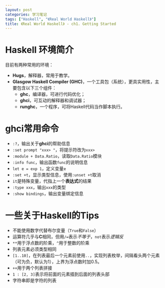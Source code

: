 ```yaml
---
layout: post
categories: 学习笔记
tags: ["Haskell", "《Real World Haskell》"]
title: 《Real World Haskell》 - ch1. Getting Started
---
```


# Haskell 环境简介

目前有两种常用的环境：

- **Hugs**，解释器，常用于教学。
- **Glasgow Haskell Compiler (GHC)**，一个工具包（系统），更具实用性，主要包含以下三个组件：
  - **ghc**，编译器，可进行代码优化；
  - **ghci**，可互动的解释器和调试器；
  - **runghc**，一个程序，可将Haskell代码当作脚本执行。

# ghci常用命令

- ```:?```，输出关于**ghci**的帮助信息
- ```:set prompt "xxx> "```，将提示符改为```xxx> ```
- ```:module + Data.Ratio```，读取```Data.Ratio```模块
- ```:info func```，输出函数```func```的说明信息
- ```let e = exp 1```，定义变量```e```
- ```:set +t```，显示类型信息，使用```:unset +t```取消
- ```it```是特殊变量，代指上一个**表达式**的结果
- ```:type xxx```，输出```xxx```的类型
- ```:show bindings```，输出变量绑定信息

# 一些关于Haskell的Tips

- 不能使用数字代替布尔变量（```True```和```False```）
- 运算符几乎与**C**相同，但用```/=```表示*不等于*，```not```表示*逻辑反*
- ```**```用于浮点数的阶乘，```^```用于整数的阶乘
- 列表元素必须类型相同
- ```[1..10]```，在列表最后一个元素前使用```..```，实现列表枚举，间隔看头两个元素（可为负，默认为1），上界为浮点数时加$0.5$。
- ```++```用于两个列表拼接
- ```1 : [2, 3]```表示将前面的元素插到后面的列表头部
- 字符串即是字符的列表

